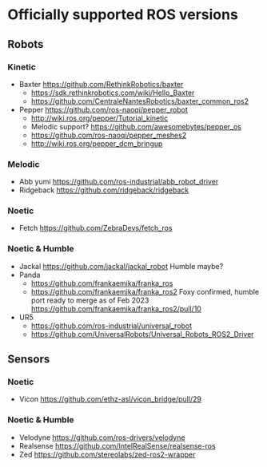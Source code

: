 # Officially supported ROS versions

## Robots
### Kinetic
- Baxter https://github.com/RethinkRobotics/baxter
    - https://sdk.rethinkrobotics.com/wiki/Hello_Baxter
    - https://github.com/CentraleNantesRobotics/baxter_common_ros2
- Pepper https://github.com/ros-naoqi/pepper_robot
    - http://wiki.ros.org/pepper/Tutorial_kinetic
    - Melodic support? https://github.com/awesomebytes/pepper_os
    - https://github.com/ros-naoqi/pepper_meshes2
    - http://wiki.ros.org/pepper_dcm_bringup

### Melodic
- Abb yumi https://github.com/ros-industrial/abb_robot_driver
- Ridgeback https://github.com/ridgeback/ridgeback

### Noetic
- Fetch https://github.com/ZebraDevs/fetch_ros

### Noetic & Humble
- Jackal https://github.com/jackal/jackal_robot Humble maybe?
- Panda 
    - https://github.com/frankaemika/franka_ros
    - https://github.com/frankaemika/franka_ros2 Foxy confirmed, humble port ready to merge as of Feb 2023 https://github.com/frankaemika/franka_ros2/pull/10
- UR5 
    - https://github.com/ros-industrial/universal_robot 
    - https://github.com/UniversalRobots/Universal_Robots_ROS2_Driver

## Sensors
### Noetic
- Vicon https://github.com/ethz-asl/vicon_bridge/pull/29 

### Noetic & Humble
- Velodyne https://github.com/ros-drivers/velodyne 
- Realsense https://github.com/IntelRealSense/realsense-ros
- Zed https://github.com/stereolabs/zed-ros2-wrapper
